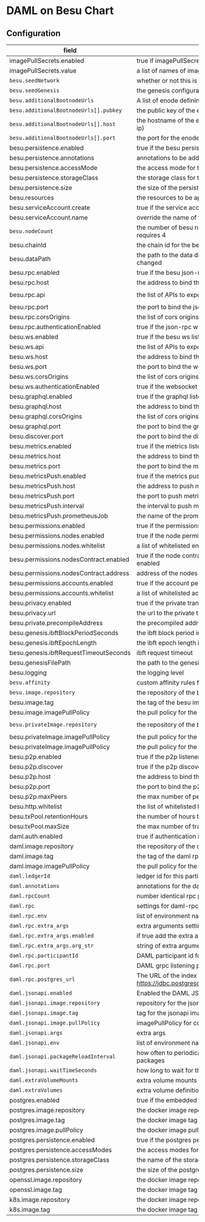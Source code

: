 # DAML on Besu Chart

## Configuration

| field | description | type | default |
|- |- |- |- |
| imagePullSecrets.enabled | true if imagePullSecrets will be provided | false |
| imagePullSecrets.value | a list of names of imagePullSecrets | [] |
| `besu.seedNetwork` | whether or not this is a seed or genesis network | boolean | true |
| `besu.seedGenesis` | the genesis configuration used if this is not a seed network | string | nil |
| `besu.additionalBootnodeUrls` | A list of enode defining objects defined as below | list | `[]` |
| `besu.additionalBootnodeUrls[].pubkey` | the public key of the enode url | string | |
| `besu.additionalBootnodeUrls[].host` | the hostname of the enode url (it will be resolved if not an ip) | string | |
| `besu.additionalBootnodeUrls[].port` | the port for the enode url | number | |
| besu.persistence.enabled | true if the besu persistence will be enabled | true |
| besu.persistence.annotations | annotations to be added to the persistence volume | `{}` |
| besu.persistence.accessMode | the access mode for the persistence volume | `ReadWriteOnce` |
| besu.persistence.storageClass | the storage class for the persistence volume | `gps` |
| besu.persistence.size | the size of the persistence volume | `40Gi` |
| besu.resources | the resources to be applied to the besu container | `{}` |
| besu.serviceAccount.create | true if the service account will be created | true |
| besu.serviceAccount.name | override the name of the service account | nil |
| `besu.nodeCount` | the number of besu nodes to start an initial genesis requires 4 | 4 |
| besu.chainId | the chain id for the besu nodes | "19750424" |
| besu.dataPath | the path to the data directory. This should not normally be changed | `/data` |
| besu.rpc.enabled | true if the besu json-rpc will be enabled | true |
| besu.rpc.host | the address to bind the json-rpc to | `"0.0.0.0"` |
| besu.rpc.api | the list of APIs to expose | `'["DEBUG","ETH", "ADMIN", "WEB3", "IBFT", "NET"]'` |
| besu.rpc.port | the port to bind the json-rpc | `8545` |
| besu.rpc.corsOrigins | the list of cors origins to allow | `'["all"]'` |
| besu.rpc.authenticationEnabled | true if the json-rpc will be authenticated | false |
| besu.ws.enabled | true if the besu ws listener will be enabled | false |
| besu.ws.api | the list of APIs to expose on the websocket listener | `'["DEBUG", "ETH", "WEB3", "NET"]'` |
| besu.ws.host | the address to bind the websocket listener to | `"0.0.0.0"` |
| besu.ws.port | the port to bind the websocket listener to | `8546` |
| besu.ws.corsOrigins | the list of cors origins to allow | `'["all"]'` |
| besu.ws.authenticationEnabled | true if the websocket will be authenticated | false |
| besu.graphql.enabled | true if the graphql listener will be enabled | false |
| besu.graphql.host | the address to bind the graphql listener to | `"0.0.0.0"` |
| besu.graphql.corsOrigins | the list of cors origins to allow | `'["all"]'` |
| besu.graphql.port | the port to bind the graphql listener to | `8547` |
| besu.discover.port | the port to bind the discovery listener to | `8549` |
| besu.metrics.enabled | true if the metrics listener will be enabled | false |
| besu.metrics.host | the address to bind the metrics listener to | `"0.0.0.0"` |
| besu.metrics.port | the port to bind the metrics listener to | `9545` |
| besu.metricsPush.enabled | true if the metrics push will be enabled | false |
| besu.metricsPush.host | the address to push metrics to | `"5.5.5.5"` |
| besu.metricsPush.port | the port to push metrics to | `9091` |
| besu.metricsPush.interval | the interval to push metrics to | `60` |
| besu.metricsPush.prometheusJob | the name of the prometheus metrics push job | "besu"
| besu.permissions.enabled | true if the permissions will be enabled | false |
| besu.permissions.nodes.enabled | true if the node permissions will be enabled | false |
| besu.permissions.nodes.whitelist | a list of whitelisted enodes | `[]` |
| besu.permissions.nodesContract.enabled | true if the node contract permissioning contract will be enabled | false |
| besu.permissions.nodesContract.address | address of the nodes permissioning contract | `"0x0000000000000000000000000000000000001234"` |
| besu.permissions.accounts.enabled | true if the account permissions will be enabled | false |
| besu.permissions.accounts.whitelist | a list of whitelisted accounts | `[]` |
| besu.privacy.enabled | true if the private transactions are enabled on this node | false |
| besu.privacy.url | the url to the private transaction manager | `"http://localhost:8080"` |
| besu.private.precompileAddress | the precompiled address of the privacy contract | `9` |
| besu.genesis.ibftBlockPeriodSeconds | the ibft block period in seconds | `2` |
| besu.genesis.ibftEpochLength | the ibft epoch length in blocks | `30000` |
| besu.genesis.ibftRequestTimeoutSeconds | ibft request timeout  | `10` |
| besu.genesisFilePath | the path to the genesis file | `"/etc/genesis/genesis.json"` |
| besu.logging | the logging level | `"info"` |
| `besu.affinity` | custom affinity rules for the besu statefulset | nil |
| `besu.image.repository` | the repository of the besu image | `"dev.catenasys.com:8084/blockchaintp/besu"` |
| besu.image.tag | the tag of the besu image | `"BTP2.1.0rc14"` |
| besu.image.imagePullPolicy | the pull policy for the besu image | `"IfNotPresent"` |
| `besu.privateImage.repository` | the repository of the besu image | `"dev.catenasys.com:8084/blockchaintp/besu-private"` |
| besu.privateImage.imagePullPolicy | the pull policy for the besu image | `"IfNotPresent"` |
| besu.privateImage.imagePullPolicy | the pull policy for the besu image | `"IfNotPresent"` |
| besu.p2p.enabled | true if the p2p listener will be enabled | true |
| besu.p2p.discover | true if the p2p discovery will be enabled | true |
| besu.p2p.host | the address to bind the p2p listener to | `"0.0.0.0"` |
| besu.p2p.port | the port to bind the p2p listener to | `30303` |
| besu.p2p.maxPeers | the max number of peers to connect to | `25` |
| besu.http.whitelist | the list of whitelisted http endpoints | `[*]` |
| besu.txPool.retentionHours | the number of hours to keep transactions in the tx pool | `999` |
| besu.txPool.maxSize | the max number of transactions to keep in the tx pool | `1024` |
| daml.auth.enabled | true if authentication is to be enabled | false |
| daml.image.repository | the repository of the daml rpc image | `"dev.catenasys.com:8084/blockchaintp/rpc"` |
| daml.image.tag | the tag of the daml rpc image | `"BTP2.1.0rc14"` |
| daml.image.imagePullPolicy | the pull policy for the daml rpc image | `"IfNotPresent"` |
| `daml.ledgerId` | ledger id for this participant | string | default-ledger-id |
| `daml.annotations` | annotations for the daml rpc statefulset | map | null |
| `daml.rpcCount` | number identical rpc participants to allocate | number | 1 |
| `daml.rpc` | settings for daml-rpc | map | N/A |
| `daml.rpc.env` | list of environment name/value dicts | map | nil |
| `daml.rpc.extra_args` | extra arguments settings for daml-rpc | map | N/A |
| `daml.rpc.extra_args.enabled` | if true add the extra arguments | boolean | false |
| `daml.rpc.extra_args.arg_str` | string of extra arguments to add | string | nil |
| `daml.rpc.participantId` | DAML participant id for this participant | string | daml-participant |
| `daml.rpc.port` | DAML grpc listening port | int | 39000 |
| `daml.rpc.postgres_url` | The URL of the index database as described here https://jdbc.postgresql.org/documentation/80/connect.html | string | jdbc:postgresql://localhost/postgres?user=postgres |
| `daml.jsonapi.enabled` | Enabled the DAML JSON API | boolean | false |
| `daml.jsonapi.image.repository` | repository for the jsonapi image | string | blockchaintp/daml-json-api |
| `daml.jsonapi.image.tag` | tag for the jsonapi image | string | BTP2.1.0rc14 |
| `daml.jsonapi.image.pullPolicy` | imagePullPolicy for container | string | IfNotPresent |
| `daml.jsonapi.args` | extra args | string | nil |
| `daml.jsonapi.env` | list of environment name/value dicts | map | nil |
| `daml.jsonapi.packageReloadInterval` | how often to periodically check the daml-rpc for new daml packages | string | 5s |
| `daml.jsonapi.waitTimeSeconds` | how long to wait for the daml-rpc server to come available | int | 0 (forever) |
| `daml.extraVolumeMounts` | extra volume mounts for the daml-on-besu container | list | nil |
| `daml.extraVolumes` | extra volume definitions for the daml-on-besu container | list | nil |
| postgres.enabled | true if the embedded postgres will be enabled | true |
| postgres.image.repository | the docker image repository | postgres |
| postgres.image.tag | the docker image tag | latest |
| postgres.image.pullPolicy | the docker image pull policy | IfNotPresent |
| postgres.persistence.enabled | true if the postgres persistence will be enabled | true |
| postgres.persistence.accessModes | the access modes for the postgres persistence | ["ReadWriteOnce"] |
| postgres.persistence.storageClass | the name of the storage class | "gp2" |
| postgres.persistence.size | the size of the postgres persistence | 10Gi |
| openssl.image.repository | the docker image repository | openssl |
| openssl.image.tag | the docker image tag | latest |
| k8s.image.repository | the docker image repository | kubernetes |
| k8s.image.tag | the docker image tag | latest |
